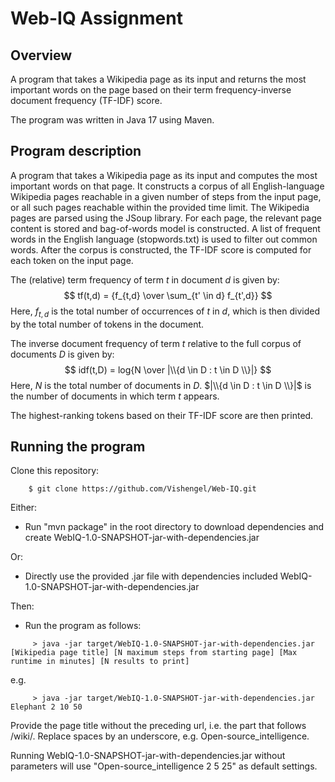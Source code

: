 # Web-IQ Assignment
## Overview
A program that takes a Wikipedia page as its input and returns the most important words on the page based on their term frequency-inverse document frequency (TF-IDF) score.

The program was written in Java 17 using Maven.

## Program description
A program that takes a Wikipedia page as its input and computes the most important words on that page. It constructs a corpus of all English-language Wikipedia pages reachable in a given number of steps from the input page, or all such pages reachable within the provided time limit. The Wikipedia pages are parsed using the JSoup library. For each page, the relevant page content is stored and bag-of-words model is constructed. A list of frequent words in the English language (stopwords.txt) is used to filter out common words. After the corpus is constructed, the TF-IDF score is computed for each token on the input page.

The (relative) term frequency of term _t_ in document _d_ is given by:
$$ tf(t,d) = {f_{t,d} \over \sum_{t' \in d} f_{t',d}} $$
Here, $f_{t,d}$ is the total number of occurrences of _t_ in _d_, which is then divided by the total number of tokens in the document.

The inverse document frequency of term _t_ relative to the full corpus of documents _D_ is given by:
$$ idf(t,D) = log{N \over |\\{d \in D : t \in D \\}|} $$
Here, _N_ is the total number of documents in _D_. $|\\{d \in D : t \in D \\}|$ is the number of documents in which term _t_ appears.

The highest-ranking tokens based on their TF-IDF score are then printed.

## Running the program 
Clone this repository:
```
    $ git clone https://github.com/Vishengel/Web-IQ.git
```
Either:
* Run "mvn package" in the root directory to download dependencies and create WebIQ-1.0-SNAPSHOT-jar-with-dependencies.jar

Or:
* Directly use the provided .jar file with dependencies included WebIQ-1.0-SNAPSHOT-jar-with-dependencies.jar

Then:
* Run the program as follows:
```
     > java -jar target/WebIQ-1.0-SNAPSHOT-jar-with-dependencies.jar [Wikipedia page title] [N maximum steps from starting page] [Max runtime in minutes] [N results to print]
```
e.g.
```
     > java -jar target/WebIQ-1.0-SNAPSHOT-jar-with-dependencies.jar Elephant 2 10 50
```
Provide the page title without the preceding url, i.e. the part that follows /wiki/. Replace spaces by an underscore, e.g. Open-source_intelligence.

Running WebIQ-1.0-SNAPSHOT-jar-with-dependencies.jar without parameters will use "Open-source_intelligence 2 5 25" as default settings.
